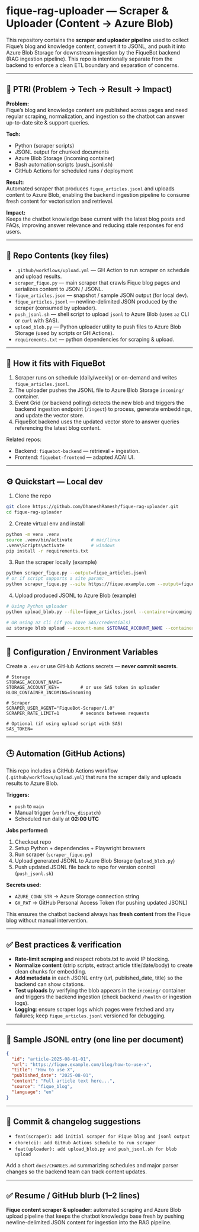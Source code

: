 # fique-rag-uploader — Scraper & Uploader (Content → Azure Blob)

This repository contains the **scraper and uploader pipeline** used to collect Fique’s blog and knowledge content, convert it to JSONL, and push it into Azure Blob Storage for downstream ingestion by the FiqueBot backend (RAG ingestion pipeline). This repo is intentionally separate from the backend to enforce a clean ETL boundary and separation of concerns.

---

## 📌 PTRI (Problem → Tech → Result → Impact)

**Problem:**  
Fique’s blog and knowledge content are published across pages and need regular scraping, normalization, and ingestion so the chatbot can answer up-to-date site & support queries.

**Tech:**  
- Python (scraper scripts)  
- JSONL output for chunked documents  
- Azure Blob Storage (incoming container)  
- Bash automation scripts (push_jsonl.sh)  
- GitHub Actions for scheduled runs / deployment

**Result:**  
Automated scraper that produces `fique_articles.jsonl` and uploads content to Azure Blob, enabling the backend ingestion pipeline to consume fresh content for vectorisation and retrieval.

**Impact:**  
Keeps the chatbot knowledge base current with the latest blog posts and FAQs, improving answer relevance and reducing stale responses for end users.

---

## 🔎 Repo Contents (key files)

- `.github/workflows/upload.yml` — GH Action to run scraper on schedule and upload results.  
- `scraper_fique.py` — main scraper that crawls Fique blog pages and serializes content to JSON / JSONL.  
- `fique_articles.json` — snapshot / sample JSON output (for local dev).  
- `fique_articles.jsonl` — newline-delimited JSON produced by the scraper (consumed by uploader).  
- `push_jsonl.sh` — shell script to upload `jsonl` to Azure Blob (uses `az` CLI or `curl` with SAS).  
- `upload_blob.py` — Python uploader utility to push files to Azure Blob Storage (used by scripts or GH Actions).  
- `requirements.txt` — python dependencies for scraping & upload.

---

## 🔌 How it fits with FiqueBot

1. Scraper runs on schedule (daily/weekly) or on-demand and writes `fique_articles.jsonl`.  
2. The uploader pushes the JSONL file to Azure Blob Storage `incoming/` container.  
3. Event Grid (or backend polling) detects the new blob and triggers the backend ingestion endpoint (`/ingest`) to process, generate embeddings, and update the vector store.  
4. FiqueBot backend uses the updated vector store to answer queries referencing the latest blog content.

Related repos:
- Backend: `fiquebot-backend` — retrieval + ingestion.  
- Frontend: `fiquebot-frontend` — adapted AOAI UI.

---

## ⚙️ Quickstart — Local dev

1. Clone the repo
```bash
git clone https://github.com/DhaneshRamesh/fique-rag-uploader.git
cd fique-rag-uploader
```

2. Create virtual env and install
```bash
python -m venv .venv
source .venv/bin/activate       # mac/linux
.venv\Scripts\activate          # windows
pip install -r requirements.txt
```

3. Run the scraper locally (example)
```bash
python scraper_fique.py --output=fique_articles.jsonl
# or if script supports a site param:
python scraper_fique.py --site https://fique.example.com --output=fique_articles.jsonl
```

4. Upload produced JSONL to Azure Blob (example)
```bash
# Using Python uploader
python upload_blob.py --file=fique_articles.jsonl --container=incoming --account-name=$STORAGE_ACCOUNT_NAME --sas-token=$SAS

# OR using az cli (if you have SAS/credentials)
az storage blob upload --account-name $STORAGE_ACCOUNT_NAME --container-name incoming --name fique_articles.jsonl --file fique_articles.jsonl --auth-mode key
```

---

## 🔐 Configuration / Environment Variables

Create a `.env` or use GitHub Actions secrets — **never commit secrets**.

```
# Storage
STORAGE_ACCOUNT_NAME=
STORAGE_ACCOUNT_KEY=        # or use SAS token in uploader
BLOB_CONTAINER_INCOMING=incoming

# Scraper
SCRAPER_USER_AGENT="FiqueBot-Scraper/1.0"
SCRAPER_RATE_LIMIT=1        # seconds between requests

# Optional (if using upload script with SAS)
SAS_TOKEN=
```

---

## 🕒 Automation (GitHub Actions)

This repo includes a GitHub Actions workflow (`.github/workflows/upload.yml`) that runs the scraper daily and uploads results to Azure Blob.

**Triggers:**
- `push` to `main`
- Manual trigger (`workflow_dispatch`)
- Scheduled run daily at **02:00 UTC**

**Jobs performed:**
1. Checkout repo  
2. Setup Python + dependencies + Playwright browsers  
3. Run scraper (`scraper_fique.py`)  
4. Upload generated JSONL to Azure Blob Storage (`upload_blob.py`)  
5. Push updated JSONL file back to repo for version control (`push_jsonl.sh`)

**Secrets used:**
- `AZURE_CONN_STR` → Azure Storage connection string  
- `GH_PAT` → GitHub Personal Access Token (for pushing updated JSONL)

This ensures the chatbot backend always has **fresh content** from the Fique blog without manual intervention.

---

## ✅ Best practices & verification

- **Rate-limit scraping** and respect robots.txt to avoid IP blocking.  
- **Normalize content** (strip scripts, extract article title/date/body) to create clean chunks for embedding.  
- **Add metadata** in each JSONL entry (url, published_date, title) so the backend can show citations.  
- **Test uploads** by verifying the blob appears in the `incoming/` container and triggers the backend ingestion (check backend `/health` or ingestion logs).  
- **Logging**: ensure scraper logs which pages were fetched and any failures; keep `fique_articles.jsonl` versioned for debugging.

---

## 📄 Sample JSONL entry (one line per document)
```json
{
  "id": "article-2025-08-01-01",
  "url": "https://fique.example.com/blog/how-to-use-x",
  "title": "How to use X",
  "published_date": "2025-08-01",
  "content": "Full article text here...",
  "source": "fique_blog",
  "language": "en"
}
```

---

## 🧾 Commit & changelog suggestions

- `feat(scraper): add initial scraper for Fique blog and jsonl output`  
- `chore(ci): add GitHub Actions schedule to run scraper`  
- `feat(uploader): add upload_blob.py and push_jsonl.sh for blob upload`

Add a short `docs/CHANGES.md` summarizing schedules and major parser changes so the backend team can track content updates.

---

## ✅ Resume / GitHub blurb (1–2 lines)
**Fique content scraper & uploader:** automated scraping and Azure Blob upload pipeline that keeps the chatbot knowledge base fresh by pushing newline-delimited JSON content for ingestion into the RAG pipeline.
